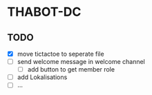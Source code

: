 # THABOT-DC

## TODO

- [x] move tictactoe to seperate file
- [ ] send welcome message in welcome channel
  - [ ] add button to get member role
- [ ] add Lokalisations
- [ ] ...
